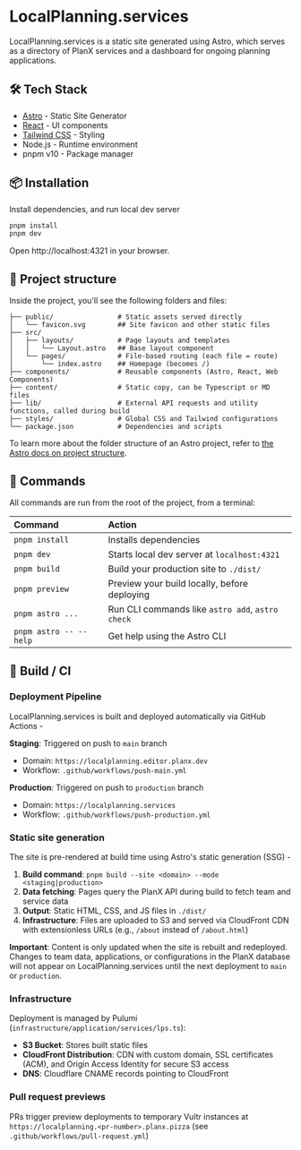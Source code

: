 # LocalPlanning.services
LocalPlanning.services is a static site generated using Astro, which serves as a directory of PlanX services and a dashboard for ongoing planning applications.

## 🛠️ Tech Stack
- [Astro](https://astro.build/) - Static Site Generator
- [React](https://react.dev/) - UI components
- [Tailwind CSS](https://tailwindcss.com/) - Styling
- Node.js - Runtime environment
- pnpm v10 - Package manager

## 📦 Installation

Install dependencies, and run local dev server

```bash
pnpm install
pnpm dev
```

Open http://localhost:4321 in your browser.


## 🚀 Project structure

Inside the project, you'll see the following folders and files:

```text
├── public/                # Static assets served directly
│   └── favicon.svg        ## Site favicon and other static files
├── src/
│   ├── layouts/           # Page layouts and templates
│   │   └── Layout.astro   ## Base layout component
│   └── pages/             # File-based routing (each file = route)
│       └── index.astro    ## Homepage (becomes /)
├── components/            # Reusable components (Astro, React, Web Components)
├── content/               # Static copy, can be Typescript or MD files
├── lib/                   # External API requests and utility functions, called during build
├── styles/                # Global CSS and Tailwind configurations
└── package.json           # Dependencies and scripts
```

To learn more about the folder structure of an Astro project, refer to [the Astro docs on project structure](https://docs.astro.build/en/basics/project-structure/).

## 🧞 Commands

All commands are run from the root of the project, from a terminal:

| Command                   | Action                                           |
| :------------------------ | :----------------------------------------------- |
| `pnpm install`             | Installs dependencies                            |
| `pnpm dev`             | Starts local dev server at `localhost:4321`      |
| `pnpm build`           | Build your production site to `./dist/`          |
| `pnpm preview`         | Preview your build locally, before deploying     |
| `pnpm astro ...`       | Run CLI commands like `astro add`, `astro check` |
| `pnpm astro -- --help` | Get help using the Astro CLI                     |

## 🤖 Build / CI

### Deployment Pipeline

LocalPlanning.services is built and deployed automatically via GitHub Actions - 

**Staging**: Triggered on push to `main` branch
- Domain: `https://localplanning.editor.planx.dev`
- Workflow: `.github/workflows/push-main.yml`

**Production**: Triggered on push to `production` branch
- Domain: `https://localplanning.services`
- Workflow: `.github/workflows/push-production.yml`

### Static site generation

The site is pre-rendered at build time using Astro's static generation (SSG) - 

1. **Build command**: `pnpm build --site <domain> --mode <staging|production>`
2. **Data fetching**: Pages query the PlanX API during build to fetch team and service data
3. **Output**: Static HTML, CSS, and JS files in `./dist/`
4. **Infrastructure**: Files are uploaded to S3 and served via CloudFront CDN with extensionless URLs (e.g., `/about` instead of `/about.html`)

**Important**: Content is only updated when the site is rebuilt and redeployed. Changes to team data, applications, or configurations in the PlanX database will not appear on LocalPlanning.services until the next deployment to `main` or `production`.

### Infrastructure

Deployment is managed by Pulumi (`infrastructure/application/services/lps.ts`):

- **S3 Bucket**: Stores built static files
- **CloudFront Distribution**: CDN with custom domain, SSL certificates (ACM), and Origin Access Identity for secure S3 access
- **DNS**: Cloudflare CNAME records pointing to CloudFront

### Pull request previews

PRs trigger preview deployments to temporary Vultr instances at `https://localplanning.<pr-number>.planx.pizza` (see `.github/workflows/pull-request.yml`)
